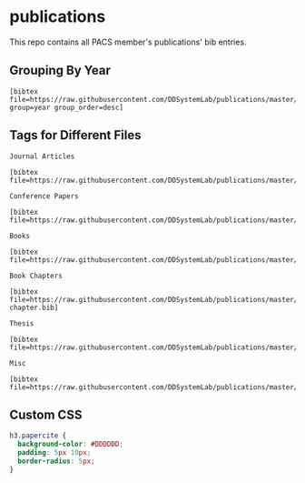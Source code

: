 # publications
This repo contains all PACS member's publications' bib entries.

## Grouping By Year

```
[bibtex file=https://raw.githubusercontent.com/DDSystemLab/publications/master/bib/all.bib group=year group_order=desc]
```

## Tags for Different Files

```
Journal Articles

[bibtex file=https://raw.githubusercontent.com/DDSystemLab/publications/master/bib/journal.bib]

Conference Papers

[bibtex file=https://raw.githubusercontent.com/DDSystemLab/publications/master/bib/conference.bib]

Books

[bibtex file=https://raw.githubusercontent.com/DDSystemLab/publications/master/bib/book.bib]

Book Chapters

[bibtex file=https://raw.githubusercontent.com/DDSystemLab/publications/master/bib/book-chapter.bib]

Thesis

[bibtex file=https://raw.githubusercontent.com/DDSystemLab/publications/master/bib/thesis.bib]

Misc

[bibtex file=https://raw.githubusercontent.com/DDSystemLab/publications/master/bib/misc.bib]
```

## Custom CSS

```css
h3.papercite {
  background-color: #DDDDDD;
  padding: 5px 10px;
  border-radius: 5px;
}
```
